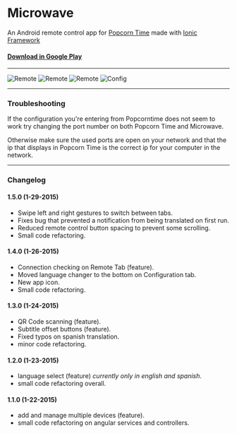 Microwave
=========

An Android remote control app for [Popcorn Time](https://popcorntime.io/) made with [Ionic Framework](http://ionicframework.com/)

#### [Download in Google Play](https://play.google.com/store/apps/details?id=com.eruecco.microwave)

---

![Remote](http://oscarviquez.com/screenshots/microwave/remote.png "Remote")
![Remote](http://oscarviquez.com/screenshots/microwave/devices.png "Devices")
![Remote](http://oscarviquez.com/screenshots/microwave/details.png "Details")
![Config](http://oscarviquez.com/screenshots/microwave/config.png "Config")

---

### Troubleshooting
If the configuration you're entering from Popcorntime does not seem to work try changing the port number on both Popcorn Time and Microwave.

Otherwise make sure the used ports are open on your network and that the ip that displays in Popcorn Time is the correct ip for your computer in the network.

---

### Changelog

#### 1.5.0 (1-29-2015)
- Swipe left and right gestures to switch between tabs.
- Fixes bug that prevented a notification from being translated on first run.
- Reduced remote control button spacing to prevent some scrolling.
- Small code refactoring.

#### 1.4.0 (1-26-2015)
- Connection checking on Remote Tab (feature).
- Moved language changer to the bottom on Configuration tab.
- New app icon.
- Small code refactoring.

#### 1.3.0 (1-24-2015)
- QR Code scanning (feature).
- Subtitle offset buttons (feature).
- Fixed typos on spanish translation.
- minor code refactoring. 

#### 1.2.0 (1-23-2015)
- language select (feature) *currently only in english and spanish*.
- small code refactoring overall. 

#### 1.1.0 (1-22-2015)
- add and manage multiple devices (feature).
- small code refactoring on angular services and controllers.

